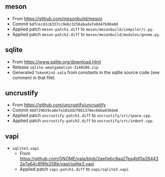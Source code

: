 ## meson
- From https://github.com/mesonbuild/meson
- Commit `bdfcecd2c6337cc9ebc3256abadafe0d47b90a8d`
- Applied patch `meson-patch1.diff` to `meson/mesonbuild/compiler/c.py`.
- Applied patch `meson-patch2.diff` to `meson/mesonbuild/modules/gnome.py`.

## sqlite
- From https://www.sqlite.org/download.html
- Release `sqlite-amalgamation-3140100.zip`
- Generated `TokenKind.vala` from constants in the sqlite source code (see comment in that file).

## uncrustify
- From https://github.com/uncrustify/uncrustify
- Commit `4b8729659ca8e7a181dd2f081378ec66ba030de6`
- Applied patch `uncrustify-patch1.diff` to `uncrustify/src/space.cpp`.
- Applied patch `uncrustify-patch2.diff` to `uncrustify/src/indent.cpp`.

## vapi
- `sqlite3.vapi`
    - From https://github.com/GNOME/vala/blob/2ae0ebc8aa27ea4bf0a264432e7a64c8f9fe258b/vapi/sqlite3.vapi
    - Applied patch `vapi-patch1.diff` to `vapi/sqlite3.vapi`
